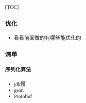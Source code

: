 <span  style="font-family: Simsun,serif; font-size: 17px; ">

[TOC]

### 优化

- 看看前面做的有哪些能优化的

### 清单

#### 序列化算法

- jdk慢
- gson
- Protobuf

</span>